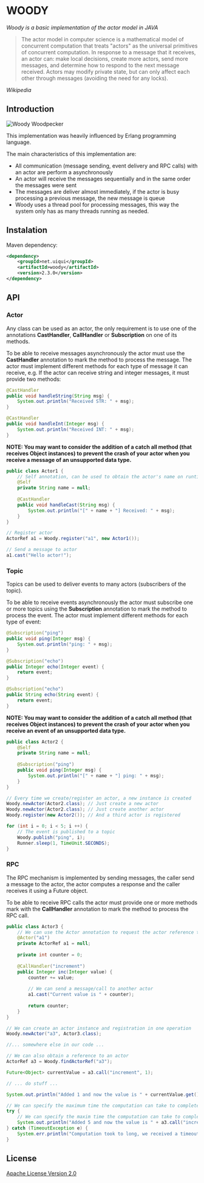 
# WOODY 

*Woody is a basic implementation of the actor model in JAVA*


> The actor model in computer science is a mathematical model of concurrent computation that treats "actors" as the universal 
> primitives of concurrent computation. In response to a message that it receives, an actor can: make local decisions, create 
> more actors, send more messages, and determine how to respond to the next message received. Actors may modify private state, 
> but can only affect each other through messages (avoiding the need for any locks).

*Wikipedia*


## Introduction

![Woody Woodpecker](https://upload.wikimedia.org/wikipedia/en/3/3f/Woody_Woodpecker.png)

This implementation was heavily influenced by Erlang programming language.

The main characteristics of this implementation are:
* All communication (message sending, event delivery and RPC calls) with an actor are perform a asynchronously
* An actor will receive the messages sequentially and in the same order the messages were sent
* The messages are deliver almost immediately, if the actor is busy processing a previous message, the new message is queue
* Woody uses a thread pool for processing messages, this way the system only has as many threads running as needed. 


## Instalation

Maven dependency:
 
```xml
<dependency>
    <groupId>net.uiqui</groupId>
    <artifactId>woody</artifactId>
    <version>2.3.0</version>
</dependency>
```

 
## API

### Actor

Any class can be used as an actor, the only requirement is to use one of the annotations **CastHandler**, **CallHandler** or **Subscription** on one of its methods.

To be able to receive messages asynchronously the actor must use the **CastHandler** annotation to mark the method to process the message. 
The actor must implement different methods for each type of message it can receive, e.g. If the actor can receive string and integer messages, it must provide two methods:

```java
@CastHandler
public void handleString(String msg) {
	System.out.println("Received STR: " + msg);
}

@CastHandler
public void handleInt(Integer msg) {
	System.out.println("Received INT: " + msg);
}
```

**NOTE: You may want to consider the addition of a catch all method (that receives Object instances) to prevent the crash of your actor when you receive a message of an unsupported data type.**

```java
public class Actor1 {
	// Self annotation, can be used to obtain the actor's name on runtime
	@Self
	private String name = null;
	
	@CastHandler
	public void handleCast(String msg) {
		System.out.println("[" + name + "] Received: " + msg);
	}
}

// Register actor
ActorRef a1 = Woody.register("a1", new Actor1());

// Send a message to actor
a1.cast("Hello actor!");
```


### Topic
Topics can be used to deliver events to many actors (subscribers of the topic).

To be able to receive events asynchronously the actor must subscribe one or more topics using the **Subscription** annotation to mark the method to process the event. 
The actor must implement different methods for each type of event:

```java
@Subscription("ping")
public void ping(Integer msg) {
	System.out.println("ping: " + msg);
}

@Subscription("echo")
public Integer echo(Integer event) {
	return event;
}

@Subscription("echo")
public String echo(String event) {
	return event;
}
```

**NOTE: You may want to consider the addition of a catch all method (that receives Object instances) to prevent the crash of your actor when you receive an event of an unsupported data type.**


```java
public class Actor2 {
	@Self
	private String name = null;
	
	@Subscription("ping")
	public void ping(Integer msg) {
		System.out.println("[" + name + "] ping: " + msg);
	}
}

// Every time we create/register an actor, a new instance is created
Woody.newActor(Actor2.class); // Just create a new actor
Woody.newActor(Actor2.class); // Just create another actor
Woody.register(new Actor2()); // And a third actor is registered

for (int i = 0; i < 5; i ++) {
	// The event is published to a topic
	Woody.publish("ping", i);
	Runner.sleep(1, TimeUnit.SECONDS);
}
```


### RPC
The RPC mechanism is implemented by sending messages, the caller send a message to the actor, the actor computes a response and the caller receives it using a Future object.

To be able to receive RPC calls the actor must provide one or more methods mark with the **CallHandler** annotation to mark the method to process the RPC call.

```java
public class Actor3 {
	// We can use the Actor annotation to request the actor reference to be injected 
	@Actor("a1")
	private ActorRef a1 = null;
	
	private int counter = 0;
	
	@CallHandler("increment")
	public Integer inc(Integer value) {
		counter += value;
		
		// We can send a message/call to another actor
		a1.cast("Current value is " + counter);
		
		return counter;
	}
}

// We can create an actor instance and registration in one operation 
Woody.newActor("a3", Actor3.class);

//... somewhere else in our code ...

// We can also obtain a reference to an actor
ActorRef a3 = Woody.findActorRef("a3");

Future<Object> currentValue = a3.call("increment", 1);

// ... do stuff ...

System.out.println("Added 1 and now the value is " + currentValue.get());

// We can specify the maximum time the computation can take to completed
try {
	// We can specify the maxim time the computation can take to completed
	System.out.println("Added 5 and now the value is " + a3.call("increment", 5).get(10, TimeUnit.MILLISECONDS));
} catch (TimeoutException e) {
	System.err.println("Computation took to long, we received a timeout");
}
```


## License
[Apache License Version 2.0](http://www.apache.org/licenses/LICENSE-2.0.html)
